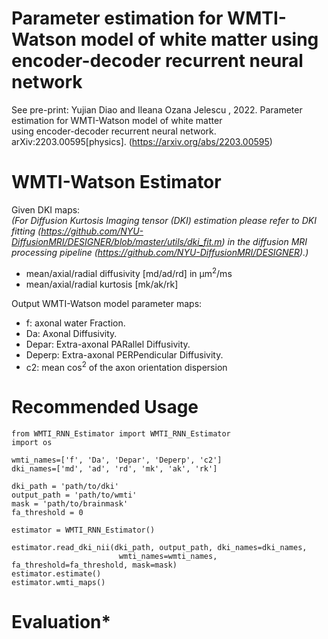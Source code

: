 # Parameter estimation for WMTI-Watson model of white matter using encoder-decoder recurrent neural network
See pre-print: Yujian Diao and Ileana Ozana Jelescu , 2022. Parameter estimation for WMTI-Watson model of white matter  
using encoder-decoder recurrent neural network. arXiv:2203.00595[physics]. (https://arxiv.org/abs/2203.00595)


# WMTI-Watson Estimator

Given DKI maps:  
*(For Diffusion Kurtosis Imaging tensor (DKI) estimation please refer to DKI fitting (https://github.com/NYU-DiffusionMRI/DESIGNER/blob/master/utils/dki_fit.m) in the diffusion 
MRI processing pipeline (https://github.com/NYU-DiffusionMRI/DESIGNER).)*
  - mean/axial/radial diffusivity [md/ad/rd] in μm<sup>2</sup>/ms 
  - mean/axial/radial kurtosis [mk/ak/rk] 

Output WMTI-Watson model parameter maps:  
  - f: axonal water Fraction.  
  - Da: Axonal Diffusivity.  
  - Depar: Extra-axonal PARallel Diffusivity.  
  - Deperp: Extra-axonal PERPendicular Diffusivity.  
  - c2: mean cos<sup>2</sup> of the axon orientation dispersion
  
# Recommended Usage
```
from WMTI_RNN_Estimator import WMTI_RNN_Estimator
import os

wmti_names=['f', 'Da', 'Depar', 'Deperp', 'c2']  
dki_names=['md', 'ad', 'rd', 'mk', 'ak', 'rk']  

dki_path = 'path/to/dki'
output_path = 'path/to/wmti'
mask = 'path/to/brainmask'
fa_threshold = 0

estimator = WMTI_RNN_Estimator()

estimator.read_dki_nii(dki_path, output_path, dki_names=dki_names, 
                        wmti_names=wmti_names, fa_threshold=fa_threshold, mask=mask)
estimator.estimate()
estimator.wmti_maps()
```
# Evaluation*

